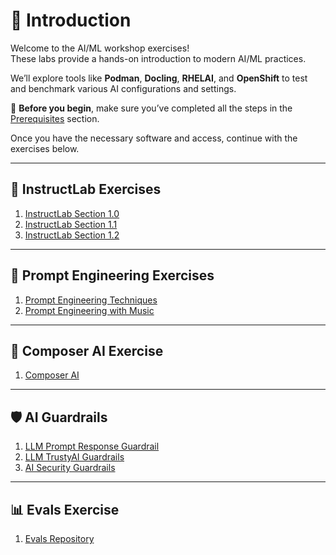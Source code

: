 # 🧠 Introduction

Welcome to the AI/ML workshop exercises!  
These labs provide a hands-on introduction to modern AI/ML practices.

We’ll explore tools like **Podman**, **Docling**, **RHELAI**, and **OpenShift** to test and benchmark various AI configurations and settings.

📌 **Before you begin**, make sure you’ve completed all the steps in the [Prerequisites](prereqs.md) section.

Once you have the necessary software and access, continue with the exercises below.

---

## 🧪 InstructLab Exercises

1. [InstructLab Section 1.0](exercises/instructlab-1.0.md)
2. [InstructLab Section 1.1](exercises/instructlab-1.1.md)
3. [InstructLab Section 1.2](exercises/instructlab-1.2.md)

---

## 🎯 Prompt Engineering Exercises

1. [Prompt Engineering Techniques](exercises/advanced-prompting.md)
2. [Prompt Engineering with Music](exercises/suno-sound-ai.md)

---

## 🎼 Composer AI Exercise

1. [Composer AI](exercises/composer-ai.md)

---

## 🛡️ AI Guardrails

1. [LLM Prompt Response Guardrail](exercises/llm-prompt-response-guardrail.md)
2. [LLM TrustyAI Guardrails](https://gitlab.consulting.redhat.com/bbalasub/llm-trustyai-guardrails-lmeval)
3. [AI Security Guardrails](exercises/ai-security-prompting)

---

## 📊 Evals Exercise

1. [Evals Repository](https://github.com/HunterGerlach/evals)
